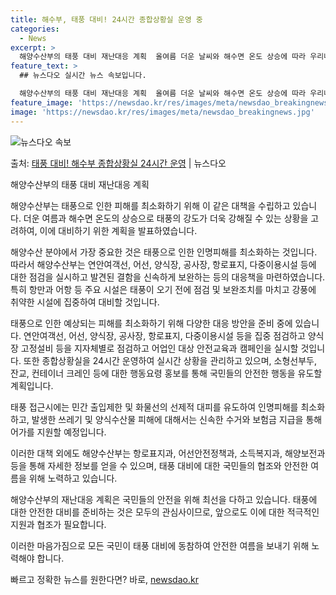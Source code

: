 ```yaml
---
title: 해수부, 태풍 대비! 24시간 종합상황실 운영 중
categories:
  - News
excerpt: >
  해양수산부의 태풍 대비 재난대응 계획  올여름 더운 날씨와 해수면 온도 상승에 따라 우리나라로 북상하는 태풍…
feature_text: >
  ## 뉴스다오 실시간 뉴스 속보입니다.

  해양수산부의 태풍 대비 재난대응 계획  올여름 더운 날씨와 해수면 온도 상승에 따라 우리나라로 북상하는 태풍…
feature_image: 'https://newsdao.kr/res/images/meta/newsdao_breakingnews.jpg'
image: 'https://newsdao.kr/res/images/meta/newsdao_breakingnews.jpg'
---
```


![뉴스다오 속보](https://newsdao.kr/res/images/meta/newsdao_breakingnews.jpg)

<p>출처: <a href="https://newsdao.kr/4185" rel="dofollow">태풍 대비! 해수부 종합상황실 24시간 운영</a> | 뉴스다오</p>

해양수산부의 태풍 대비 재난대응 계획

해양수산부는 태풍으로 인한 피해를 최소화하기 위해 이 같은 대책을 수립하고 있습니다. 더운 여름과 해수면 온도의 상승으로 태풍의 강도가 더욱 강해질 수 있는 상황을 고려하여, 이에 대비하기 위한 계획을 발표하였습니다.

해양수산 분야에서 가장 중요한 것은 태풍으로 인한 인명피해를 최소화하는 것입니다. 따라서 해양수산부는 연안여객선, 어선, 양식장, 공사장, 항로표지, 다중이용시설 등에 대한 점검을 실시하고 발견된 결함을 신속하게 보완하는 등의 대응책을 마련하였습니다. 특히 항만과 어항 등 주요 시설은 태풍이 오기 전에 점검 및 보완조치를 마치고 강풍에 취약한 시설에 집중하여 대비할 것입니다.

태풍으로 인한 예상되는 피해를 최소화하기 위해 다양한 대응 방안을 준비 중에 있습니다. 연안여객선, 어선, 양식장, 공사장, 항로표지, 다중이용시설 등을 집중 점검하고 양식장 고정설비 등을 지자체별로 점검하고 어업인 대상 안전교육과 캠페인을 실시할 것입니다. 또한 종합상황실을 24시간 운영하여 실시간 상황을 관리하고 있으며, 소형선부두, 잔교, 컨테이너 크레인 등에 대한 행동요령 홍보를 통해 국민들의 안전한 행동을 유도할 계획입니다.

태풍 접근시에는 민간 출입제한 및 화물선의 선제적 대피를 유도하여 인명피해를 최소화하고, 발생한 쓰레기 및 양식수산물 피해에 대해서는 신속한 수거와 보험금 지급을 통해 어가를 지원할 예정입니다.

이러한 대책 외에도 해양수산부는 항로표지과, 어선안전정책과, 소득복지과, 해양보전과 등을 통해 자세한 정보를 얻을 수 있으며, 태풍 대비에 대한 국민들의 협조와 안전한 여름을 위해 노력하고 있습니다.

해양수산부의 재난대응 계획은 국민들의 안전을 위해 최선을 다하고 있습니다. 태풍에 대한 안전한 대비를 준비하는 것은 모두의 관심사이므로, 앞으로도 이에 대한 적극적인 지원과 협조가 필요합니다.

이러한 마음가짐으로 모든 국민이 태풍 대비에 동참하여 안전한 여름을 보내기 위해 노력해야 합니다. 

빠르고 정확한 뉴스를 원한다면? 바로, <a href="https://newsdao.kr" rel="dofollow">newsdao.kr</a>


